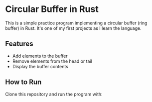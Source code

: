 # Circular Buffer in Rust
This is a simple practice program implementing a circular buffer (ring buffer) in Rust. It's one of my first projects as I learn the language. 

## Features
- Add elements to the buffer
- Remove elements from the head or tail
- Display the buffer contents

## How to Run
Clone this repository and run the program with:
